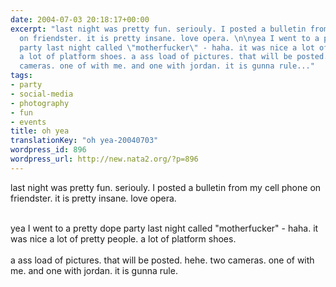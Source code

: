 ```yaml
---
date: 2004-07-03 20:18:17+00:00
excerpt: "last night was pretty fun. seriouly. I posted a bulletin from my cell phone
  on friendster. it is pretty insane. love opera. \n\nyea I went to a pretty dope
  party last night called \"motherfucker\" - haha. it was nice a lot of pretty people.
  a lot of platform shoes. a ass load of pictures. that will be posted. hehe. two
  cameras. one of with me. and one with jordan. it is gunna rule..."
tags:
- party
- social-media
- photography
- fun
- events
title: oh yea
translationKey: "oh yea-20040703"
wordpress_id: 896
wordpress_url: http://new.nata2.org/?p=896
---
```


last night was pretty fun. seriouly. I posted a bulletin from my cell phone on friendster. it is pretty insane. love opera. <Br><br/>

yea I went to a pretty dope party last night called "motherfucker" - haha. it was nice a lot of pretty people. a lot of platform shoes. <BR><br/>a ass load of pictures. that will be posted. hehe. two cameras. one of with me. and one with jordan. it is gunna rule.